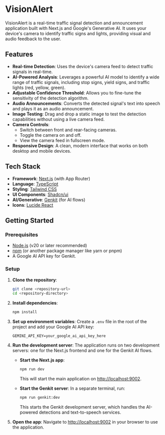 # VisionAlert

VisionAlert is a real-time traffic signal detection and announcement application built with Next.js and Google's Generative AI. It uses your device's camera to identify traffic signs and lights, providing visual and audio feedback to the user.

## Features

- **Real-time Detection**: Uses the device's camera feed to detect traffic signals in real-time.
- **AI-Powered Analysis**: Leverages a powerful AI model to identify a wide range of traffic signals, including stop signs, yield signs, and traffic lights (red, yellow, green).
- **Adjustable Confidence Threshold**: Allows you to fine-tune the sensitivity of the detection algorithm.
- **Audio Announcements**: Converts the detected signal's text into speech and plays it as an audio announcement.
- **Image Testing**: Drag and drop a static image to test the detection capabilities without using a live camera feed.
- **Camera Controls**:
    - Switch between front and rear-facing cameras.
    - Toggle the camera on and off.
    - View the camera feed in fullscreen mode.
- **Responsive Design**: A clean, modern interface that works on both desktop and mobile devices.

## Tech Stack

- **Framework**: [Next.js](https://nextjs.org/) (with App Router)
- **Language**: [TypeScript](https://www.typescriptlang.org/)
- **Styling**: [Tailwind CSS](https://tailwindcss.com/)
- **UI Components**: [Shadcn/ui](https://ui.shadcn.com/)
- **AI/Generative**: [Genkit](https://firebase.google.com/docs/genkit) (for AI flows)
- **Icons**: [Lucide React](https://lucide.dev/)

## Getting Started

### Prerequisites

- [Node.js](https://nodejs.org/) (v20 or later recommended)
- [npm](https://www.npmjs.com/) (or another package manager like yarn or pnpm)
- A Google AI API key for Genkit.

### Setup

1.  **Clone the repository**:
    ```bash
    git clone <repository-url>
    cd <repository-directory>
    ```

2.  **Install dependencies**:
    ```bash
    npm install
    ```

3.  **Set up environment variables**:
    Create a `.env` file in the root of the project and add your Google AI API key:
    ```
    GEMINI_API_KEY=your_google_ai_api_key_here
    ```

4.  **Run the development server**:
    The application runs on two development servers: one for the Next.js frontend and one for the Genkit AI flows.

    - **Start the Next.js app**:
      ```bash
      npm run dev
      ```
      This will start the main application on [http://localhost:9002](http://localhost:9002).

    - **Start the Genkit server**:
      In a separate terminal, run:
      ```bash
      npm run genkit:dev
      ```
      This starts the Genkit development server, which handles the AI-powered detections and text-to-speech services.

5.  **Open the app**:
    Navigate to [http://localhost:9002](http://localhost:9002) in your browser to use the application.
